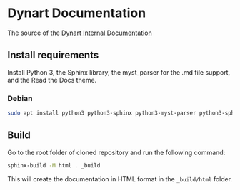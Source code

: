 # Dynart Documentation

The source of the [Dynart Internal Documentation](https://docs.dynart.net)

## Install requirements

Install Python 3, the Sphinx library, the myst_parser for the .md file support, and the
Read the Docs theme.

### Debian

```bash
sudo apt install python3 python3-sphinx python3-myst-parser python3-sphinx-rtd-theme
```

## Build

Go to the root folder of cloned repository and run the following command:

```bash
sphinx-build -M html . _build
```

This will create the documentation in HTML format in the `_build/html` folder.